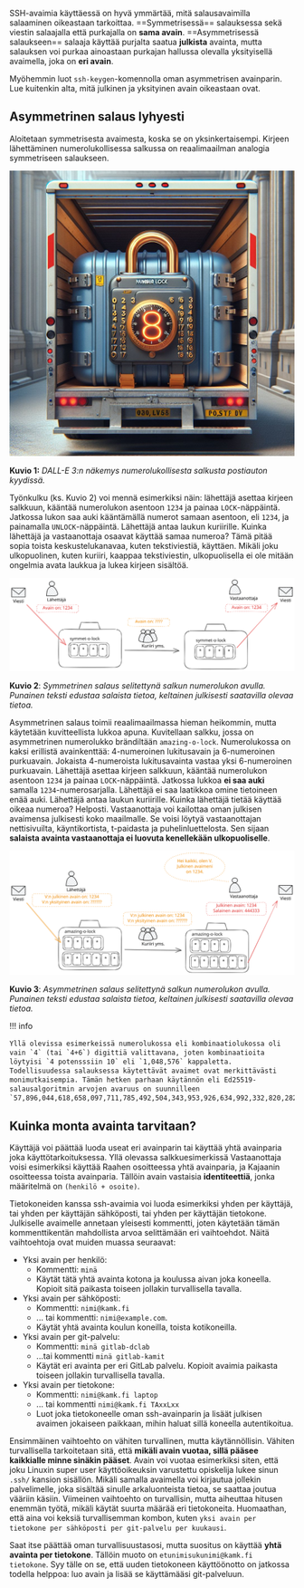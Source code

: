 
SSH-avaimia käyttäessä on hyvä ymmärtää, mitä salausavaimilla salaaminen oikeastaan tarkoittaa. ==Symmetrisessä== salauksessa sekä viestin salaajalla että purkajalla on **sama avain**. ==Asymmetrisessä salaukseen== salaaja käyttää purjalta saatua **julkista** avainta, mutta salauksen voi purkaa ainoastaan purkajan hallussa olevalla yksityisellä avaimella, joka on **eri avain**.

Myöhemmin luot `ssh-keygen`-komennolla oman asymmetrisen avainparin. Lue kuitenkin alta, mitä julkinen ja yksityinen avain oikeastaan ovat.

## Asymmetrinen salaus lyhyesti

Aloitetaan symmetrisesta avaimesta, koska se on yksinkertaisempi. Kirjeen lähettäminen numerolukollisessa salkussa on reaalimaailman analogia symmetriseen salaukseen.

![Number lock](../../images/dalle_number_lock.jpg)

**Kuvio 1:** *DALL-E 3:n näkemys numerolukollisesta salkusta postiauton kyydissä.*

Työnkulku (ks. Kuvio 2) voi mennä esimerkiksi näin: lähettäjä asettaa kirjeen salkkuun, kääntää numerolukon asentoon `1234` ja painaa `LOCK`-näppäintä. Jatkossa lukon saa auki kääntämällä numerot samaan asentoon, eli `1234`, ja painamalla `UNLOCK`-näppäintä. Lähettäjä antaa laukun kuriirille. Kuinka lähettäjä ja vastaanottaja osaavat käyttää samaa numeroa? Tämä pitää sopia toista keskustelukanavaa, kuten tekstiviestiä, käyttäen. Mikäli joku ulkopuolinen, kuten kuriiri, kaappaa tekstiviestin, ulkopuolisella ei ole mitään ongelmia avata laukkua ja lukea kirjeen sisältöä.

![symmetrinen-salaus](../../images/symmetrinen-salaus.svg)

**Kuvio 2**: *Symmetrinen salaus selitettynä salkun numerolukon avulla. Punainen teksti edustaa salaista tietoa, keltainen julkisesti saatavilla olevaa tietoa.*

Asymmetrinen salaus toimii reaalimaailmassa hieman heikommin, mutta käytetään kuvitteellista lukkoa apuna. Kuvitellaan salkku, jossa on asymmetrinen numerolukko brändiltään `amazing-o-lock`. Numerolukossa on kaksi erillistä avainkenttää: 4-numeroinen lukitusavain ja 6-numeroinen purkuavain. Jokaista 4-numeroista lukitusavainta vastaa yksi 6-numeroinen purkuavain. Lähettäjä asettaa kirjeen salkkuun, kääntää numerolukon asentoon `1234` ja painaa `LOCK`-näppäintä. Jatkossa lukkoa **ei saa auki** samalla `1234`-numerosarjalla. Lähettäjä ei saa laatikkoa omine tietoineen enää auki. Lähettäjä antaa laukun kuriirille. Kuinka lähettäjä tietää käyttää oikeaa numeroa? Helposti. Vastaanottaja voi kailottaa oman julkisen avaimensa julkisesti koko maailmalle. Se voisi löytyä vastaanottajan nettisivuilta, käyntikortista, t-paidasta ja puhelinluettelosta. Sen sijaan **salaista avainta vastaanottaja ei luovuta kenellekään ulkopuoliselle**.

![](../../images/asymmetrinen-salaus.svg)

**Kuvio 3**: *Asymmetrinen salaus selitettynä salkun numerolukon avulla. Punainen teksti edustaa salaista tietoa, keltainen julkisesti saatavilla olevaa tietoa.*

!!! info

    Yllä olevissa esimerkeissä numerolukossa eli kombinaatiolukossa oli vain `4` (tai `4+6`) digittiä valittavana, joten kombinaatioita löytyisi `4 potensssiin 10` eli `1,048,576` kappaletta. Todellisuudessa salauksessa käytettävät avaimet ovat merkittävästi monimutkaisempia. Tämän hetken parhaan käytännön eli Ed25519-salausalgoritmin arvojen avaruus on suunnilleen `57,896,044,618,658,097,711,785,492,504,343,953,926,634,992,332,820,282,019,728,792,003,956,564,819,949`.



## Kuinka monta avainta tarvitaan?

Käyttäjä voi päättää luoda useat eri avainparin tai käyttää yhtä avainparia joka käyttötarkoituksessa. Yllä olevassa salkkuesimerkissä Vastaanottaja voisi esimerkiksi käyttää Raahen osoitteessa yhtä avainparia, ja Kajaanin osoitteessa toista avainparia. Tällöin avain vastaisia **identiteettiä**, jonka määritelmä on `(henkilö + osoite)`.

Tietokoneiden kanssa ssh-avaimia voi luoda esimerkiksi yhden per käyttäjä, tai yhden per käyttäjän sähköposti, tai yhden per käyttäjän tietokone. Julkiselle avaimelle annetaan yleisesti kommentti, joten käytetään tämän kommenttikentän mahdollista arvoa selittämään eri vaihtoehdot. Näitä vaihtoehtoja ovat muiden muassa seuraavat:

* Yksi avain per henkilö:
    * Kommentti: `minä`
    * Käytät tätä yhtä avainta kotona ja koulussa aivan joka koneella. Kopioit sitä paikasta toiseen jollakin turvallisella tavalla.
* Yksi avain per sähköposti:
    * Kommentti: `nimi@kamk.fi`
    * ... tai kommentti: `nimi@example.com`.
    * Käytät yhtä avainta koulun koneilla, toista kotikoneilla.
* Yksi avain per git-palvelu:
    * Kommentti: `minä gitlab-dclab`
    * ...tai kommentti `minä gitlab-kamit`
    * Käytät eri avainta per eri GitLab palvelu. Kopioit avaimia paikasta toiseen jollakin turvallisella tavalla.
* Yksi avain per tietokone:
    * Kommentti: `nimi@kamk.fi laptop`
    * ... tai kommentti `nimi@kamk.fi TAxxLxx`
    * Luot joka tietokoneelle oman ssh-avainparin ja lisäät julkisen avaimen jokaiseen paikkaan, mihin haluat sillä koneella autentikoitua.

Ensimmäinen vaihtoehto on vähiten turvallinen, mutta käytännöllisin. Vähiten turvallisella tarkoitetaan sitä, että **mikäli avain vuotaa, sillä pääsee kaikkialle minne sinäkin pääset**. Avain voi vuotaa esimerkiksi siten, että joku Linuxin super user käyttöoikeuksin varustettu opiskelija lukee sinun `.ssh/` kansion sisällön. Mikäli samalla avaimella voi kirjautua jollekin palvelimelle, joka sisältää sinulle arkaluonteista tietoa, se saattaa joutua vääriin käsiin. Viimeinen vaihtoehto on turvallisin, mutta aiheuttaa hitusen enemmän työtä, mikäli käytät suurta määrää eri tietokoneita. Huomaathan, että aina voi keksiä turvallisemman kombon, kuten `yksi avain per tietokone per sähköposti per git-palvelu per kuukausi`.

Saat itse päättää oman turvallisuustasosi, mutta suositus on käyttää **yhtä avainta per tietokone**. Tällöin muoto on `etunimisukunimi@kamk.fi tietokone`. Syy tälle on se, että uuden tietokoneen käyttöönotto on jatkossa todella helppoa: luo avain ja lisää se käyttämääsi git-palveluun.